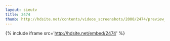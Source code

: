```yaml
---
layout: sieutv
title: 2474
thumb: http://hdsite.net/contents/videos_screenshots/2000/2474/preview_360p.mp4.jpg
---
```

{% include iframe src='http://hdsite.net/embed/2474' %}
 

